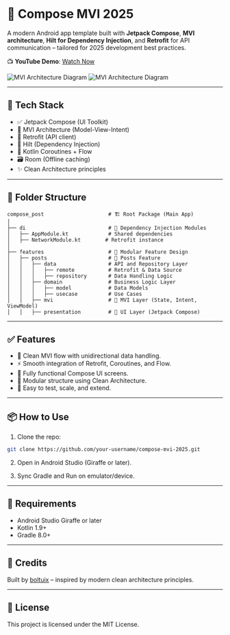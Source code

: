 # 🚀 Compose MVI 2025

A modern Android app template built with **Jetpack Compose**, **MVI architecture**, **Hilt for Dependency Injection**, and **Retrofit** for API communication – tailored for 2025 development best practices.

📺 **YouTube Demo**: [Watch Now](https://youtu.be/rUnXeJ7zC1w)

![MVI Architecture Diagram](https://github.com/BoltUIX/compose-mvi-2025/blob/main/demo.jpg)
![MVI Architecture Diagram](https://raw.githubusercontent.com/BoltUIX/compose-mvi-2025/main/mvi.jpg)

---

## 🧱 Tech Stack

- ✅ Jetpack Compose (UI Toolkit)
- 🧠 MVI Architecture (Model-View-Intent)
- 📡 Retrofit (API client)
- 💉 Hilt (Dependency Injection)
- 🔄 Kotlin Coroutines + Flow
- 🗃 Room (Offline caching)
- ✨ Clean Architecture principles

---

## 📂 Folder Structure

```
compose_post                     # 🏗️ Root Package (Main App)
│
├── di                           # 💉 Dependency Injection Modules
│   ├── AppModule.kt             # Shared dependencies
│   ├── NetworkModule.kt        # Retrofit instance
│
├── features                     # 🚀 Modular Feature Design
│   ├── posts                    # 📝 Posts Feature
│   │   ├── data                 # API and Repository Layer
│   │   │   ├── remote           # Retrofit & Data Source
│   │   │   ├── repository       # Data Handling Logic
│   │   ├── domain               # Business Logic Layer
│   │   │   ├── model            # Data Models
│   │   │   ├── usecase          # Use Cases
│   │   ├── mvi                  # 🧠 MVI Layer (State, Intent, ViewModel)
│   │   ├── presentation         # 🎨 UI Layer (Jetpack Compose)
```

---

## ✅ Features

- 🔄 Clean MVI flow with unidirectional data handling.
- ⚡ Smooth integration of Retrofit, Coroutines, and Flow.
- 📱 Fully functional Compose UI screens.
- 🔧 Modular structure using Clean Architecture.
- 🧪 Easy to test, scale, and extend.

---

## 📦 How to Use

1. Clone the repo:
```bash
git clone https://github.com/your-username/compose-mvi-2025.git
```

2. Open in Android Studio (Giraffe or later).

3. Sync Gradle and Run on emulator/device.

---

## 📌 Requirements

- Android Studio Giraffe or later
- Kotlin 1.9+
- Gradle 8.0+

---

## 🙌 Credits

Built by [boltuix](mailto:boltuix@gmail.com) – inspired by modern clean architecture principles.

---

## 📢 License

This project is licensed under the MIT License.
